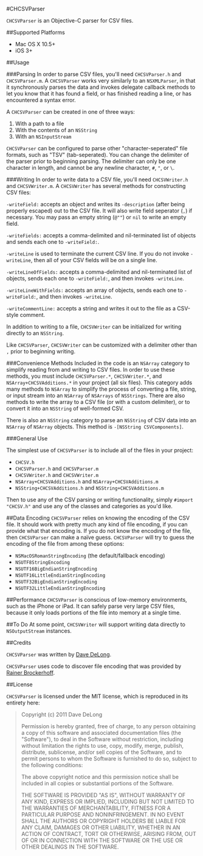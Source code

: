 #CHCSVParser

`CHCSVParser` is an Objective-C parser for CSV files.

##Supported Platforms

- Mac OS X 10.5+
- iOS 3+

##Usage


###Parsing
In order to parse CSV files, you'll need `CHCSVParser.h` and `CHCSVParser.m`.  A `CHCSVParser` works very similarly to an `NSXMLParser`, in that it synchronously parses the data and invokes delegate callback methods to let you know that it has found a field, or has finished reading a line, or has encountered a syntax error.

A `CHCSVParser` can be created in one of three ways:

1. With a path to a file
2. With the contents of an `NSString`
3. With an `NSInputStream`

`CHCSVParser` can be configured to parse other "character-seperated" file formats, such as "TSV" (tab-seperated).  You can change the delimiter of the parser prior to beginning parsing.  The delimiter can only be one character in length, and cannot be any newline character, `#`, `"`, or `\`.

###Writing
In order to write data to a CSV file, you'll need `CHCSVWriter.h` and `CHCSVWriter.m`.  A `CHCSVWriter` has several methods for constructing CSV files:

`-writeField:` accepts an object and writes its `-description` (after being properly escaped) out to the CSV file.  It will also write field seperator (`,`) if necessary.  You may pass an empty string (`@""`) or `nil` to write an empty field.

`-writeFields:` accepts a comma-delimited and nil-terminated list of objects and  sends each one to `-writeField:`.

`-writeLine` is used to terminate the current CSV line.  If you do not invoke `-writeLine`, then all of your CSV fields will be on a single line.

`-writeLineOfFields:` accepts a comma-delimited and nil-terminated list of objects, sends each one to `-writeField:`, and then invokes `-writeLine`.

`-writeLineWithFields:` accepts an array of objects, sends each one to `-writeField:`, and then invokes `-writeLine`.

`-writeCommentLine:` accepts a string and writes it out to the file as a CSV-style comment.

In addition to writing to a file, `CHCSVWriter` can be initialized for writing directly to an `NSString`.

Like `CHCSVParser`, `CHCSVWriter` can be customized with a delimiter other than `,` prior to beginning writing.

###Convenience Methods
Included in the code is an `NSArray` category to simplify reading from and writing to CSV files.  In order to use these methods, you must include `CHCSVParser.*`, `CHCSVWriter.*`, and `NSArray+CHCSVAdditions.*` in your project (all six files).  This category adds many methods to `NSArray` to simplify the process of converting a file, string, or input stream into an `NSArray` of `NSArrays` of `NSStrings`.  There are also methods to write the array to a CSV file (or with a custom delimiter), or to convert it into an `NSString` of well-formed CSV.

There is also an `NSString` category to parse an `NSString` of CSV data into an `NSArray` of `NSArray` objects.  This method is `-[NSString CSVComponents]`.

###General Use

The simplest use of `CHCSVParser` is to include all of the files in your project:

- `CHCSV.h`
- `CHCSVParser.h` and `CHCSVParser.m`
- `CHCSVWriter.h` and `CHCSVWriter.m`
- `NSArray+CHCSVAdditions.h` and `NSArray+CHCSVAdditions.m`
- `NSString+CHCSVAdditions.h` and `NSString+CHCSVAdditions.m`

Then to use any of the CSV parsing or writing functionality, simply `#import "CHCSV.h"` and use any of the classes and categories as you'd like.


##Data Encoding
`CHCSVParser` relies on knowing the encoding of the CSV file.  It should work with pretty much any kind of file encoding, if you can provide what that encoding is.  If you do not know the encoding of the file, then `CHCSVParser` can make a naïve guess.  `CHCSVParser` will try to guess the encoding of the file from among these options:

 - `NSMacOSRomanStringEncoding` (the default/fallback encoding)
 - `NSUTF8StringEncoding`
 - `NSUTF16BigEndianStringEncoding`
 - `NSUTF16LittleEndianStringEncoding`
 - `NSUTF32BigEndianStringEncoding`
 - `NSUTF32LittleEndianStringEncoding`
 
 
##Performance
`CHCSVParser` is conscious of low-memory environments, such as the iPhone or iPad.  It can safely parse very large CSV files, because it only loads portions of the file into memory at a single time.

##To Do
At some point, `CHCSVWriter` will support writing data directly to `NSOutputStream` instances.
 
##Credits

`CHCSVParser` was written by [Dave DeLong][1].

`CHCSVParser` uses code to discover file encoding that was provided by [Rainer Brockerhoff][2].

  [1]: http://davedelong.com
  [2]: http://brockerhoff.net/
  
##License

`CHCSVParser` is licensed under the MIT license, which is reproduced in its entirety here:


>Copyright (c) 2011 Dave DeLong
>
>Permission is hereby granted, free of charge, to any person obtaining a copy
>of this software and associated documentation files (the "Software"), to deal
>in the Software without restriction, including without limitation the rights
>to use, copy, modify, merge, publish, distribute, sublicense, and/or sell
>copies of the Software, and to permit persons to whom the Software is
>furnished to do so, subject to the following conditions:
>
>The above copyright notice and this permission notice shall be included in
>all copies or substantial portions of the Software.
>
>THE SOFTWARE IS PROVIDED "AS IS", WITHOUT WARRANTY OF ANY KIND, EXPRESS OR
>IMPLIED, INCLUDING BUT NOT LIMITED TO THE WARRANTIES OF MERCHANTABILITY,
>FITNESS FOR A PARTICULAR PURPOSE AND NONINFRINGEMENT. IN NO EVENT SHALL THE
>AUTHORS OR COPYRIGHT HOLDERS BE LIABLE FOR ANY CLAIM, DAMAGES OR OTHER
>LIABILITY, WHETHER IN AN ACTION OF CONTRACT, TORT OR OTHERWISE, ARISING FROM,
>OUT OF OR IN CONNECTION WITH THE SOFTWARE OR THE USE OR OTHER DEALINGS IN
>THE SOFTWARE.
